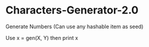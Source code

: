 # Characters-Generator-2.0
Generate Numbers (Can use any hashable item as seed)

Use x = gen(X, Y)
then print x

